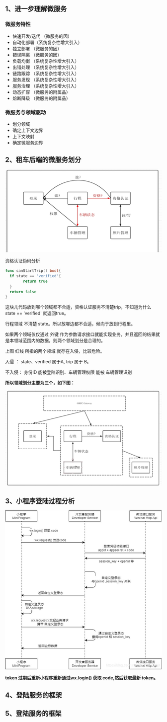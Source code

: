 ## 1、进一步理解微服务

### 微服务特性

- 快速开发/迭代 （微服务的因）
- 自动化部署（系统复杂性增大引入）
- 独立部署 （微服务的因）
- 错误隔离 （微服务的因）
- 负载均衡 （系统复杂性增大引入）
- 出错处理 （系统复杂性增大引入）
- 链路跟踪 （系统复杂性增大引入）
- 服务发现 （系统复杂性增大引入）
- 服务治理 （系统复杂性增大引入）
- 动态扩容 （微服务的附属品）
- 熔断降级 （微服务的附属品）

### 微服务与领域驱动

- 划分领域
- 确定上下文边界
- 上下文映射
- 确定微服务边界

## 2、租车后端的微服务划分

![1](img/1.png)



资格认证伪码分析

```go
func canStartTrip() bool{
  if state == 'verified'{
    	return true
  }
  return false
}
```

这块儿代码放到哪个领域都不合适，资格认证服务不清楚trip，不知道为什么 state == 'verified' 就返回true。

行程领域 不清楚 state。所以放哪边都不合适，倾向于放到行程里。

如果两个领域仅仅通过 外键 作为参数请求接口就能实现业务，并且返回的结果就是本领域范围内的数据，则两个领域划分是合理的。

上图 红线 所指的两个领域 就存在入侵，比较危险。

入侵 ： state、verified 属于A, trip 属于 B。

不入侵： 身份ID 能被登陆识别、车辆管理权限 能被 车辆管理识别



**所以领域划分主要为三个，如下图：**

![2](img/2.png)

## 3、小程序登陆过程分析

![3](img/3.jpg)



**token 过期后重新小程序重新通过wx.login() 获取 code,然后获取最新 token。**



## 4、登陆服务的框架

## 5、登陆服务的框架
